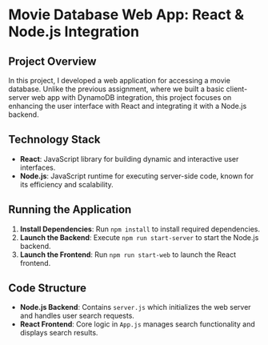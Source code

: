 # Movie Database Web App: React & Node.js Integration

## Project Overview

In this project, I developed a web application for accessing a movie database. Unlike the previous assignment, where we built a basic client-server web app with DynamoDB integration, this project focuses on enhancing the user interface with React and integrating it with a Node.js backend.

## Technology Stack

- **React**: JavaScript library for building dynamic and interactive user interfaces.
- **Node.js**: JavaScript runtime for executing server-side code, known for its efficiency and scalability.

## Running the Application

1. **Install Dependencies**: Run `npm install` to install required dependencies.
2. **Launch the Backend**: Execute `npm run start-server` to start the Node.js backend.
3. **Launch the Frontend**: Run `npm run start-web` to launch the React frontend.

## Code Structure

- **Node.js Backend**: Contains `server.js` which initializes the web server and handles user search requests.
- **React Frontend**: Core logic in `App.js` manages search functionality and displays search results.

